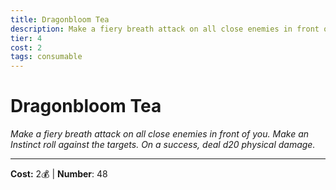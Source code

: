 ```yaml
---
title: Dragonbloom Tea
description: Make a fiery breath attack on all close enemies in front of you. Make an Instinct roll against the targets. On a success, deal d20 physical damage.
tier: 4
cost: 2
tags: consumable
---
```

# Dragonbloom Tea

_Make a fiery breath attack on all close enemies in front of you. Make an Instinct roll against the targets. On a success, deal d20 physical damage._

___
**Cost:** 2💰 | **Number**: 48
